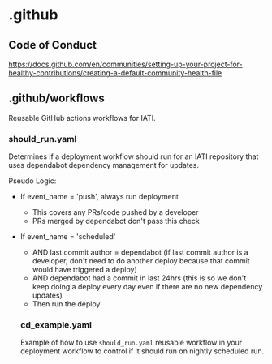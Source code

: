 # .github

## Code of Conduct
https://docs.github.com/en/communities/setting-up-your-project-for-healthy-contributions/creating-a-default-community-health-file

## .github/workflows

Reusable GitHub actions workflows for IATI.

### should_run.yaml

Determines if a deployment workflow should run for an IATI repository that uses dependabot dependency management for updates. 

Pseudo Logic:
- If event_name = 'push', always run deployment
  - This covers any PRs/code pushed by a developer
  - PRs merged by dependabot don't pass this check
- If event_name = 'scheduled'
  - AND last commit author = dependabot (if last commit author is a developer, don't need to do another deploy because that commit would have triggered a deploy)
  - AND dependabot had a commit in last 24hrs (this is so we don't keep doing a deploy every day even if there are no new dependency updates)
  - Then run the deploy

  ### cd_example.yaml

  Example of how to use `should_run.yaml` reusable workflow in your deployment workflow to control if it should run on nightly scheduled run.
